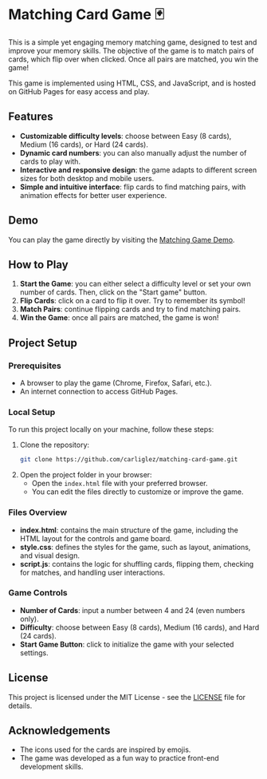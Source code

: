 # Matching Card Game 🃏

This is a simple yet engaging memory matching game, designed to test and improve your memory skills. The objective of the game is to match pairs of cards, which flip over when clicked. Once all pairs are matched, you win the game!

This game is implemented using HTML, CSS, and JavaScript, and is hosted on GitHub Pages for easy access and play.

## Features

- **Customizable difficulty levels**: choose between Easy (8 cards), Medium (16 cards), or Hard (24 cards).
- **Dynamic card numbers**: you can also manually adjust the number of cards to play with.
- **Interactive and responsive design**: the game adapts to different screen sizes for both desktop and mobile users.
- **Simple and intuitive interface**: flip cards to find matching pairs, with animation effects for better user experience.

## Demo

You can play the game directly by visiting the [Matching Game Demo](https://carliglez.github.io/matching-card-game).

## How to Play

1. **Start the Game**: you can either select a difficulty level or set your own number of cards. Then, click on the "Start game" button.
2. **Flip Cards**: click on a card to flip it over. Try to remember its symbol!
3. **Match Pairs**: continue flipping cards and try to find matching pairs.
4. **Win the Game**: once all pairs are matched, the game is won!

## Project Setup

### Prerequisites

- A browser to play the game (Chrome, Firefox, Safari, etc.).
- An internet connection to access GitHub Pages.

### Local Setup

To run this project locally on your machine, follow these steps:
1. Clone the repository:
    ```bash
    git clone https://github.com/carliglez/matching-card-game.git
    ```
2. Open the project folder in your browser:
    - Open the `index.html` file with your preferred browser.
    - You can edit the files directly to customize or improve the game.

### Files Overview
- **index.html**: contains the main structure of the game, including the HTML layout for the controls and game board.
- **style.css**: defines the styles for the game, such as layout, animations, and visual design.
- **script.js**: contains the logic for shuffling cards, flipping them, checking for matches, and handling user interactions.

### Game Controls
- **Number of Cards**: input a number between 4 and 24 (even numbers only).
- **Difficulty**: choose between Easy (8 cards), Medium (16 cards), and Hard (24 cards).
- **Start Game Button**: click to initialize the game with your selected settings.

## License

This project is licensed under the MIT License - see the [LICENSE](LICENSE) file for details.

## Acknowledgements
- The icons used for the cards are inspired by emojis.
- The game was developed as a fun way to practice front-end development skills.

